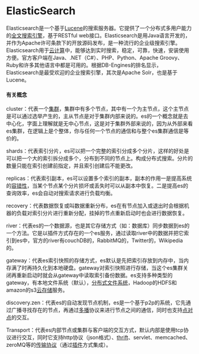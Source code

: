# ElasticSearch

 Elasticsearch是一个基于[Lucene](https://baike.baidu.com/item/Lucene/6753302)的搜索服务器。它提供了一个分布式多用户能力的[全文搜索引擎](https://baike.baidu.com/item/全文搜索引擎/7847410)，基于RESTful web接口。Elasticsearch是用Java语言开发的，并作为Apache许可条款下的开放源码发布，是一种流行的企业级搜索引擎。Elasticsearch用于[云计算](https://baike.baidu.com/item/云计算/9969353)中，能够达到实时搜索，稳定，可靠，快速，安装使用方便。官方客户端在Java、.NET（C#）、PHP、Python、Apache Groovy、Ruby和许多其他语言中都是可用的。根据DB-Engines的排名显示，Elasticsearch是最受欢迎的企业搜索引擎，其次是Apache Solr，也是基于Lucene。 

#### 有关概念

cluster：代表一个[集群](https://baike.baidu.com/item/集群)，集群中有多个节点，其中有一个为主节点，这个主节点是可以通过选举产生的，主从节点是对于集群内部来说的。es的一个概念就是去中心化，字面上理解就是无中心节点，这是对于集群外部来说的，因为从外部来看es集群，在逻辑上是个整体，你与任何一个节点的通信和与整个es集群通信是等价的。

shards：代表索引分片，es可以把一个完整的索引分成多个分片，这样的好处是可以把一个大的索引拆分成多个，分布到不同的节点上。构成分布式搜索。分片的数量只能在索引创建前指定，并且索引创建后不能更改。

replicas：代表索引副本，es可以设置多个索引的副本，副本的作用一是提高系统的[容错性](https://baike.baidu.com/item/容错性)，当某个节点某个分片损坏或丢失时可以从副本中恢复。二是提高es的查询效率，es会自动对搜索请求进行负载均衡。

recovery：代表数据恢复或叫数据重新分布，es在有节点加入或退出时会根据机器的负载对索引分片进行重新分配，挂掉的节点重新启动时也会进行数据恢复。

river：代表es的一个数据源，也是其它存储方式（如：数据库）同步数据到es的一个方法。它是以插件方式存在的一个es服务，通过读取river中的数据并把它索引到es中，官方的river有couchDB的，RabbitMQ的，Twitter的，Wikipedia的。

gateway：代表es索引快照的存储方式，es默认是先把索引存放到内存中，当内存满了时再持久化到本地硬盘。gateway对索引快照进行存储，当这个es集群关闭再重新启动时就会从gateway中读取索引备份数据。es支持多种类型的gateway，有本地文件系统（默认），[分布式文件系统](https://baike.baidu.com/item/分布式文件系统)，Hadoop的HDFS和amazon的s3[云存储](https://baike.baidu.com/item/云存储)服务。

discovery.zen：代表es的自动发现节点机制，es是一个基于p2p的系统，它先通过广播寻找存在的节点，再通过[多播](https://baike.baidu.com/item/多播)协议来进行节点之间的通信，同时也支持[点对点](https://baike.baidu.com/item/点对点)的交互。

Transport：代表es内部节点或集群与客户端的交互方式，默认内部是使用tcp协议进行交互，同时它支持http协议（json格式）、[thrift](https://baike.baidu.com/item/thrift)、servlet、memcached、zeroMQ等的[传输协议](https://baike.baidu.com/item/传输协议)（通过[插件](https://baike.baidu.com/item/插件)方式集成）。
